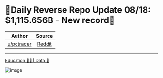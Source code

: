 🔴Daily Reverse Repo Update 08/18: $1,115.656B - New record🔴
=============================================================

| Author       | Source       | 
| :-------------: |:-------------:|
|  [u/pctracer](https://www.reddit.com/user/pctracer/) | [Reddit](https://www.reddit.com/r/Superstonk/comments/p6vnzq/daily_reverse_repo_update_0818_1115656b_new_record/) | 

---

[Education 👨‍🏫 | Data 🔢](https://www.reddit.com/r/Superstonk/search?q=flair_name%3A%22Education%20%F0%9F%91%A8%E2%80%8D%F0%9F%8F%AB%20%7C%20Data%20%F0%9F%94%A2%22&restrict_sr=1)

![image](https://user-images.githubusercontent.com/82035192/130446971-fafc9d87-bbeb-4710-86a5-8d5e6beee802.png)
